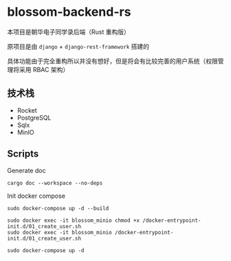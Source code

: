 # blossom-backend-rs

本项目是朝华电子同学录后端（Rust 重构版）

原项目是由 `django` + `django-rest-framework` 搭建的

具体功能由于完全重构所以并没有想好，但是将会有比较完善的用户系统（权限管理将采用 RBAC 架构）

## 技术栈

- Rocket
- PostgreSQL
- Sqlx
- MinIO

## Scripts

Generate doc

```shell
cargo doc --workspace --no-deps
```

Init docker compose

```shell
sudo docker-compose up -d --build

sudo docker exec -it blossom_minio chmod +x /docker-entrypoint-init.d/01_create_user.sh
sudo docker exec -it blossom_minio /docker-entrypoint-init.d/01_create_user.sh

sudo docker-compose up -d
```